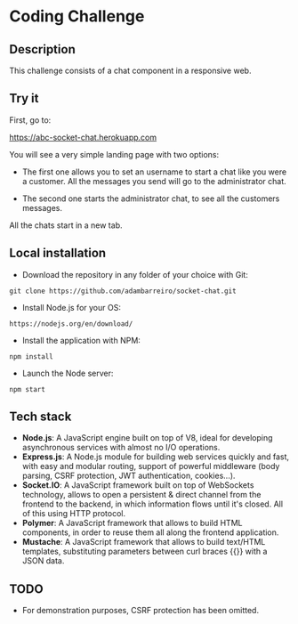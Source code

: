 # Coding Challenge
## Description
This challenge consists of a chat component in a responsive web.

## Try it
First, go to:

https://abc-socket-chat.herokuapp.com

You will see a very simple landing page with two options:

* The first one allows you to set an username to start a chat like you were a customer. All the messages you send will go to the administrator chat.

* The second one starts the administrator chat, to see all the customers messages.

All the chats start in a new tab.

## Local installation
* Download the repository in any folder of your choice with Git:

`git clone https://github.com/adambarreiro/socket-chat.git`

* Install Node.js for your OS:

`https://nodejs.org/en/download/`

* Install the application with NPM:

`npm install`

* Launch the Node server:

`npm start`

## Tech stack

* **Node.js**: A JavaScript engine built on top of V8, ideal for developing asynchronous services with almost no I/O operations.
* **Express.js**: A Node.js module for building web services quickly and fast, with easy and modular routing, support of powerful middleware (body parsing, CSRF protection, JWT authentication, cookies...).
* **Socket.IO**: A JavaScript framework built on top of WebSockets technology, allows to open a persistent & direct channel from the frontend to the backend, in which information flows until it's closed. All of this using HTTP protocol.
* **Polymer**: A JavaScript framework that allows to build HTML components, in order to reuse them all along the frontend application.
* **Mustache**: A JavaScript framework that allows to build text/HTML templates, substituting parameters between curl braces {{}} with a JSON data.

## TODO
* For demonstration purposes, CSRF protection has been omitted.
